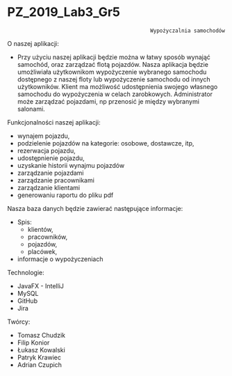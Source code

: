 # PZ_2019_Lab3_Gr5

                                                  Wypożyczalnia samochodów

O naszej aplikacji:
 - Przy użyciu naszej aplikacji będzie można w łatwy sposób wynająć samochód, oraz 
zarządzać flotą pojazdów. Nasza aplikacja będzie umożliwiała użytkownikom wypożyczenie wybranego samochodu 
dostępnego z naszej floty lub wypożyczenie samochodu od innych użytkowników. 
Klient ma możliwość udostępnienia swojego własnego samochodu do wypożyczenia
w celach zarobkowych. Administrator może zarządzać pojazdami, np przenosić je 
między wybranymi salonami.

Funkcjonalności naszej aplikacji:
- wynajem pojazdu,
- podzielenie pojazdów na kategorie: osobowe, dostawcze, itp,
- rezerwacja pojazdu,
- udostępnienie pojazdu,
- uzyskanie historii wynajmu pojazdów
- zarządzanie pojazdami
- zarządzanie pracownikami
- zarządzanie klientami
- generowaniu raportu do pliku pdf

Nasza baza danych będzie zawierać następujące informacje:
 - Spis:
   - klientów,
   - pracowników,
   - pojazdów,
   - placówek,
 - informacje o wypożyczeniach

Technologie:
 - JavaFX - IntelliJ
 - MySQL
 - GitHub
 - Jira 

Twórcy:
 - Tomasz Chudzik
 - Filip Konior
 - Łukasz Kowalski
 - Patryk Krawiec
 - Adrian Czupich
